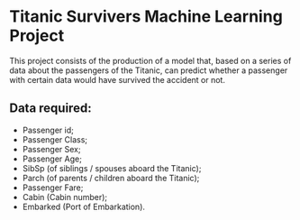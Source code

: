 # Titanic Survivers Machine Learning Project
This project consists of the production of a model that, based on a series of data about the passengers of the Titanic, can predict whether a passenger with certain data would have survived the accident or not.

## Data required:
* Passenger id;
* Passenger Class;
* Passenger Sex;
* Passenger Age;
* SibSp (of siblings / spouses aboard the Titanic);
* Parch (of parents / children aboard the Titanic);
* Passenger Fare;
* Cabin (Cabin number);
* Embarked (Port of Embarkation).
